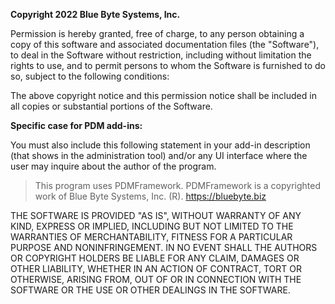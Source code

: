 **Copyright 2022 Blue Byte Systems, Inc.**

Permission is hereby granted, free of charge, to any person obtaining a copy of this software and associated documentation files (the "Software"), to deal in the Software without restriction, including without limitation the rights to use, and to permit persons to whom the Software is furnished to do so, subject to the following conditions:

The above copyright notice and this permission notice shall be included in all copies or substantial portions of the Software.

**Specific case for PDM add-ins:**

You must also include this following statement in your add-in description (that shows in the administration tool) and/or any UI interface where the user may inquire about the author of the program. 

> This program uses PDMFramework. PDMFramework is a copyrighted work of Blue Byte Systems, Inc. (R). https://bluebyte.biz


THE SOFTWARE IS PROVIDED "AS IS", WITHOUT WARRANTY OF ANY KIND, EXPRESS OR IMPLIED, INCLUDING BUT NOT LIMITED TO THE WARRANTIES OF MERCHANTABILITY, FITNESS FOR A PARTICULAR PURPOSE AND NONINFRINGEMENT. IN NO EVENT SHALL THE AUTHORS OR COPYRIGHT HOLDERS BE LIABLE FOR ANY CLAIM, DAMAGES OR OTHER LIABILITY, WHETHER IN AN ACTION OF CONTRACT, TORT OR OTHERWISE, ARISING FROM, OUT OF OR IN CONNECTION WITH THE SOFTWARE OR THE USE OR OTHER DEALINGS IN THE SOFTWARE.
